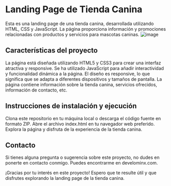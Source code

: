 # Landing Page de Tienda Canina
Esta es una landing page de una tienda canina, desarrollada utilizando HTML, CSS y JavaScript.
La página proporciona información y promociones relacionadas con productos y servicios para mascotas caninas.
![image](https://github.com/DeveloMinx/Tienda-canina-rocky/assets/123894512/61b9dd22-e6ff-4fc3-a80b-3a95b62ae647)

## Características del proyecto
La página está diseñada utilizando HTML5 y CSS3 para crear una interfaz atractiva y responsive.
Se ha utilizado JavaScript para añadir interactividad y funcionalidad dinámica a la página.
El diseño es responsive, lo que significa que se adapta a diferentes dispositivos y tamaños de pantalla.
La página contiene información sobre la tienda canina, servicios ofrecidos, información de contacto, etc.


## Instrucciones de instalación y ejecución
Clona este repositorio en tu máquina local o descarga el código fuente en formato ZIP.
Abre el archivo index.html en tu navegador web preferido.
Explora la página y disfruta de la experiencia de la tienda canina.

## Contacto
Si tienes alguna pregunta o sugerencia sobre este proyecto, no dudes en ponerte en contacto conmigo.
Puedes encontrarme en develominx.com.

¡Gracias por tu interés en este proyecto! Espero que te resulte útil y que disfrutes explorando la landing page de la tienda canina.
